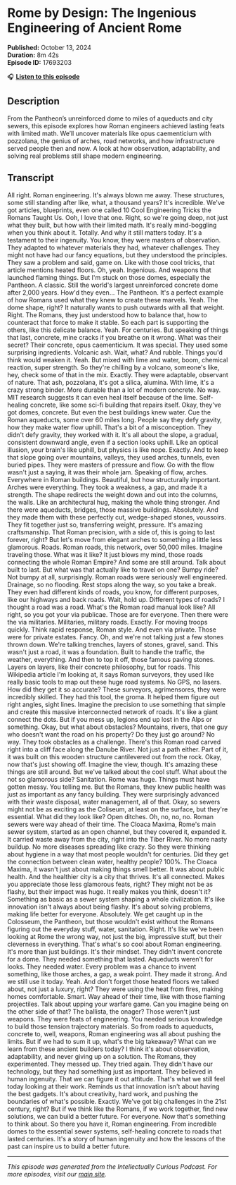 # Rome by Design: The Ingenious Engineering of Ancient Rome

**Published:** October 13, 2024  
**Duration:** 8m 42s  
**Episode ID:** 17693203

🎧 **[Listen to this episode](https://intellectuallycurious.buzzsprout.com/2529712/episodes/17693203-rome-by-design-the-ingenious-engineering-of-ancient-rome)**

## Description

From the Pantheon’s unreinforced dome to miles of aqueducts and city sewers, this episode explores how Roman engineers achieved lasting feats with limited math. We’ll uncover materials like opus caementicium with pozzolana, the genius of arches, road networks, and how infrastructure served people then and now. A look at how observation, adaptability, and solving real problems still shape modern engineering.

## Transcript

All right. Roman engineering. It's always blown me away. These structures, some still standing after like, what, a thousand years? It's incredible. We've got articles, blueprints, even one called 10 Cool Engineering Tricks the Romans Taught Us. Ooh, I love that one. Right, so we're going deep, not just what they built, but how with their limited math. It's really mind-boggling when you think about it. Totally. And why it still matters today. It's a testament to their ingenuity. You know, they were masters of observation. They adapted to whatever materials they had, whatever challenges. They might not have had our fancy equations, but they understood the principles. They saw a problem and said, game on. Like with those cool tricks, that article mentions heated floors. Oh, yeah. Ingenious. And weapons that launched flaming things. But I'm stuck on those domes, especially the Pantheon. A classic. Still the world's largest unreinforced concrete dome after 2,000 years. How'd they even... The Pantheon. It's a perfect example of how Romans used what they knew to create these marvels. Yeah. The dome shape, right? It naturally wants to push outwards with all that weight. Right. The Romans, they just understood how to balance that, how to counteract that force to make it stable. So each part is supporting the others, like this delicate balance. Yeah. For centuries. But speaking of things that last, concrete, mine cracks if you breathe on it wrong. What was their secret? Their concrete, opus caementicium. It was special. They used some surprising ingredients. Volcanic ash. Wait, what? And rubble. Things you'd think would weaken it. Yeah. But mixed with lime and water, boom, chemical reaction, super strength. So they're chilling by a volcano, someone's like, hey, check some of that in the mix. Exactly. They were adaptable, observant of nature. That ash, pozzolana, it's got a silica, alumina. With lime, it's a crazy strong binder. More durable than a lot of modern concrete. No way. MIT research suggests it can even heal itself because of the lime. Self-healing concrete, like some sci-fi building that repairs itself. Okay, they've got domes, concrete. But even the best buildings knew water. Cue the Roman aqueducts, some over 60 miles long. People say they defy gravity, how they make water flow uphill. That's a bit of a misconception. They didn't defy gravity, they worked with it. It's all about the slope, a gradual, consistent downward angle, even if a section looks uphill. Like an optical illusion, your brain's like uphill, but physics is like nope. Exactly. And to keep that slope going over mountains, valleys, they used arches, tunnels, even buried pipes. They were masters of pressure and flow. Go with the flow wasn't just a saying, it was their whole jam. Speaking of flow, arches. Everywhere in Roman buildings. Beautiful, but how structurally important. Arches were everything. They took a weakness, a gap, and made it a strength. The shape redirects the weight down and out into the columns, the walls. Like an architectural hug, making the whole thing stronger. And there were aqueducts, bridges, those massive buildings. Absolutely. And they made them with these perfectly cut, wedge-shaped stones, voussoirs. They fit together just so, transferring weight, pressure. It's amazing craftsmanship. That Roman precision, with a side of, this is going to last forever, right? But let's move from elegant arches to something a little less glamorous. Roads. Roman roads, this network, over 50,000 miles. Imagine traveling those. What was it like? It just blows my mind, those roads connecting the whole Roman Empire? And some are still around. Talk about built to last. But what was that actually like to travel on one? Bumpy ride? Not bumpy at all, surprisingly. Roman roads were seriously well engineered. Drainage, so no flooding. Rest stops along the way, so you take a break. They even had different kinds of roads, you know, for different purposes, like our highways and back roads. Wait, hold up. Different types of roads? I thought a road was a road. What's the Roman road manual look like? All right, so you got your via publicae. Those are for everyone. Then there were the via militaries. Militaries, military roads. Exactly. For moving troops quickly. Think rapid response, Roman style. And even via private. Those were for private estates. Fancy. Oh, and we're not talking just a few stones thrown down. We're talking trenches, layers of stones, gravel, sand. This wasn't just a road, it was a foundation. Built to handle the traffic, the weather, everything. And then to top it off, those famous paving stones. Layers on layers, like their concrete philosophy, but for roads. This Wikipedia article I'm looking at, it says Roman surveyors, they used like really basic tools to map out these huge road systems. No GPS, no lasers. How did they get it so accurate? These surveyors, agrimensores, they were incredibly skilled. They had this tool, the groma. It helped them figure out right angles, sight lines. Imagine the precision to use something that simple and create this massive interconnected network of roads. It's like a giant connect the dots. But if you mess up, legions end up lost in the Alps or something. Okay, but what about obstacles? Mountains, rivers, that one guy who doesn't want the road on his property? Do they just go around? No way. They took obstacles as a challenge. There's this Roman road carved right into a cliff face along the Danube River. Not just a path either. Part of it, it was built on this wooden structure cantilevered out from the rock. Okay, now that's just showing off. Imagine the view, though. It's amazing these things are still around. But we've talked about the cool stuff. What about the not so glamorous side? Sanitation. Rome was huge. Things must have gotten messy. You telling me. But the Romans, they knew public health was just as important as any fancy building. They were surprisingly advanced with their waste disposal, water management, all of that. Okay, so sewers might not be as exciting as the Coliseum, at least on the surface, but they're essential. What did they look like? Open ditches. Oh, no, no, no. Roman sewers were way ahead of their time. The Cloaca Maxima, Rome's main sewer system, started as an open channel, but they covered it, expanded it. It carried waste away from the city, right into the Tiber River. No more nasty buildup. No more diseases spreading like crazy. So they were thinking about hygiene in a way that most people wouldn't for centuries. Did they get the connection between clean water, healthy people? 100%. The Cloaca Maxima, it wasn't just about making things smell better. It was about public health. And the healthier city is a city that thrives. It's all connected. Makes you appreciate those less glamorous feats, right? They might not be as flashy, but their impact was huge. It really makes you think, doesn't it? Something as basic as a sewer system shaping a whole civilization. It's like innovation isn't always about being flashy. It's about solving problems, making life better for everyone. Absolutely. We get caught up in the Colosseum, the Pantheon, but those wouldn't exist without the Romans figuring out the everyday stuff, water, sanitation. Right. It's like we've been looking at Rome the wrong way, not just the big, impressive stuff, but their cleverness in everything. That's what's so cool about Roman engineering. It's more than just buildings. It's their mindset. They didn't invent concrete for a dome. They needed something that lasted. Aqueducts weren't for looks. They needed water. Every problem was a chance to invent something, like those arches, a gap, a weak point. They made it strong. And we still use it today. Yeah. And don't forget those heated floors we talked about, not just a luxury, right? They were using the heat from fires, making homes comfortable. Smart. Way ahead of their time, like with those flaming projectiles. Talk about upping your warfare game. Can you imagine being on the other side of that? The ballista, the onager? Those weren't just weapons. They were feats of engineering. You needed serious knowledge to build those tension trajectory materials. So from roads to aqueducts, concrete to, well, weapons, Roman engineering was all about pushing the limits. But if we had to sum it up, what's the big takeaway? What can we learn from these ancient builders today? I think it's about observation, adaptability, and never giving up on a solution. The Romans, they experimented. They messed up. They tried again. They didn't have our technology, but they had something just as important. They believed in human ingenuity. That we can figure it out attitude. That's what we still feel today looking at their work. Reminds us that innovation isn't about having the best gadgets. It's about creativity, hard work, and pushing the boundaries of what's possible. Exactly. We've got big challenges in the 21st century, right? But if we think like the Romans, if we work together, find new solutions, we can build a better future. For everyone. Now that's something to think about. So there you have it, Roman engineering. From incredible domes to the essential sewer systems, self-healing concrete to roads that lasted centuries. It's a story of human ingenuity and how the lessons of the past can inspire us to build a better future.

---
*This episode was generated from the Intellectually Curious Podcast. For more episodes, visit our [main site](https://intellectuallycurious.buzzsprout.com).*

